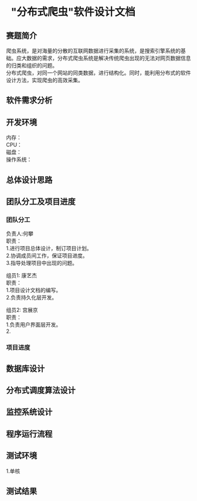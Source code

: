 #   "分布式爬虫"软件设计文档 

## 赛题简介
爬虫系统，是对海量的分散的互联网数据进行采集的系统，是搜索引擎系统的基础。应大数据的需求，分布式爬虫系统是解决传统爬虫出现的无法对网页数据信息的归类和组织的问题。  
分布式爬虫，对同一个网站的同类数据，进行结构化。同时，能利用分布式的软件设计方法，实现爬虫的高效采集。  

## 软件需求分析

## 开发环境

内存：  
CPU：  
磁盘：  
操作系统：  

## 总体设计思路
## 团队分工及项目进度 

### 团队分工

负责人:何攀     
职责：   
     1.进行项目总体设计，制订项目计划。  
     2.协调成员间工作，保证项目进度。  
     3.指导处理项目中出现的问题。  

组员1: 康艺杰  
职责：  
     1.项目设计文档的编写。  
     2.负责持久化层开发。  

组员2: 宫展京  
职责：  
     1.负责用户界面层开发。  
     2.  
### 项目进度



## 数据库设计
## 分布式调度算法设计
## 监控系统设计

## 程序运行流程

## 测试环境
1.单核  
## 测试结果
## 

